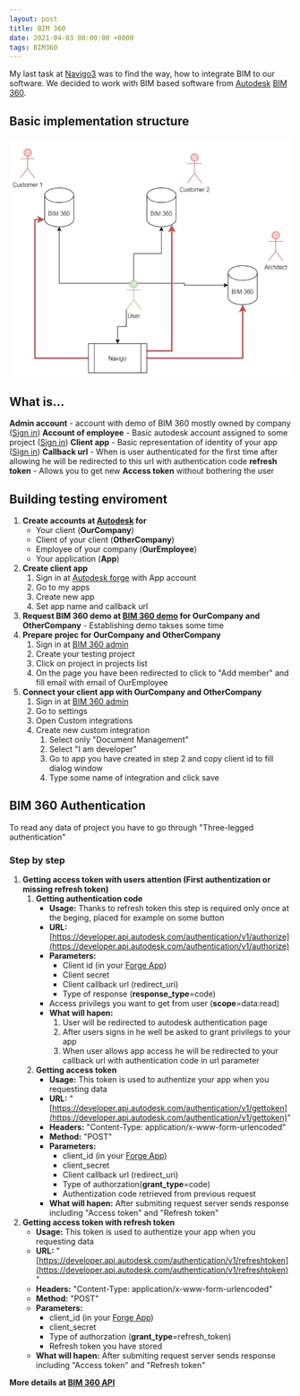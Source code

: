 ```yaml
---
layout: post
title: BIM 360
date: 2021-04-03 00:00:00 +0000
tags: BIM360
---
```


My last task at [Navigo3](https://navigo3.com/) was to find the way, how to integrate BIM to our software.
We decided to work with BIM based software from [Autodesk](https://www.autodesk.com/) [BIM 360](https://www.autodesk.com/bim-360/).

## Basic implementation structure
![BIM 360 demo diagram](/assets/img/bim360-demo-diagram.PNG)
    
## What is...
 **Admin account** - account with demo of BIM 360 mostly owned by company ([Sign in](https://admin.b360.autodesk.com))
 **Account of employee** - Basic autodesk account assigned to some project ([Sign in]((https://www.autodesk.com/)))
 **Client app** - Basic representation of identity of your app ([Sign in](https://forge.autodesk.com/))
 **Callback url** - When is user authenticated for the first time after allowing he will be redirected to this url with authentication code
 **refresh token** - Allows you to get new **Access token** without bothering the user

## Building testing enviroment
   1. **Create accounts at [Autodesk](https://www.autodesk.com/) for**
      - Your client (**OurCompany**)
      - Client of your client (**OtherCompany**)
      - Employee of your company (**OurEmployee**)
      - Your application (**App**)
  2. **Create client app**
      1. Sign in at [Autodesk forge](https://forge.autodesk.com/)  with App account
      2. Go to my apps
      3. Create new app
      4. Set app name and callback url
  3. **Request BIM 360 demo at [BIM 360 demo](https://www.autodesk.com/bim-360/start-for-free/) for OurCompany and OtherCompany** - Establishing demo takses some time
  4. **Prepare projec for OurCompany and OtherCompany**
      1. Sign in at [BIM 360 admin](https://admin.b360.autodesk.com)  
      2. Create your testing project
      3. Click on project in projects list
      4. On the page you have been redirected to click to "Add member" and fill email with email of OurEmployee
  5. **Connect your client app with OurCompany and OtherCompany**
       1. Sign in at [BIM 360 admin](https://admin.b360.autodesk.com)  
       2. Go to settings
       3. Open Custom integrations
       4. Create new custom integration
           1. Select only "Document Management"
           2. Select "I am developer"
           3. Go to app you have created in step 2 and copy client id to fill dialog window
           4. Type some name of integration and click save 

## BIM 360 Authentication
   To read any data of project you have to go through "Three-legged authentication"
### Step by step
   1. **Getting access token with users attention (First authentization or missing refresh token)**
        1. **Getting authentication code**
            - **Usage:** Thanks to refresh token this step is required only once at the beging, placed for example on some button
            - **URL:** [https://developer.api.autodesk.com/authentication/v1/authorize](https://developer.api.autodesk.com/authentication/v1/authorize)
            - **Parameters:**
                - Client id (in your [Forge App](https://forge.autodesk.com/))
                - Client secret
                - Client callback url (redirect_uri)
                - Type of response (**response_type**=code)
            - Access privilegs you want to get from user (**scope**=data:read)
            - **What will hapen:**
                1. User will be redirected to autodesk authentication page
                2. After users signs in he well be asked to grant privilegs to your app
                3. When user allows app access he will be redirected to your callback url with authentication code in url parameter
        2. **Getting access token**
              - **Usage:** This token is used to authentize your app when you requesting data
              - **URL:** "[https://developer.api.autodesk.com/authentication/v1/gettoken](https://developer.api.autodesk.com/authentication/v1/gettoken)"
              - **Headers:** "Content-Type: application/x-www-form-urlencoded"
              - **Method:** "POST"
              - **Parameters:**
                   - client_id (in your [Forge App](https://forge.autodesk.com/))
                   - client_secret
                   - Client callback url (redirect_uri)
                   - Type of authorzation(**grant_type**=code)
                   -  Authentization code retrieved from previous request
              - **What will hapen:** After submiting request server sends response including "Access token" and "Refresh token"
  2. **Getting access token with refresh token**
        - **Usage:** This token is used to authentize your app when you requesting data
        - **URL:** "[https://developer.api.autodesk.com/authentication/v1/refreshtoken](https://developer.api.autodesk.com/authentication/v1/refreshtoken)"
        - **Headers:** "Content-Type: application/x-www-form-urlencoded"
        - **Method:** "POST"
        - **Parameters:**
             - client_id (in your [Forge App](https://forge.autodesk.com/))
             - client_secret
             - Type of authorzation (**grant_type**=refresh_token)
             - Refresh token you have stored
        - **What will hapen:** After submiting request server sends response including "Access token" and "Refresh token"  
 
 
**More details at [BIM 360 API](https://forge.autodesk.com/en/docs/bim360/v1/overview/introduction/)**

           
